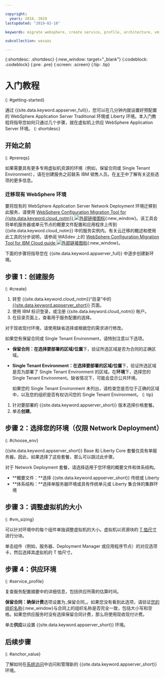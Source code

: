 ```yaml
---

copyright:
  years: 2018, 2019
lastupdated: "2019-02-18"

keywords: migrate websphere, create service, profile, architecture, vm, virtual machine, provision

subcollection: wasaas

---
```


{:shortdesc: .shortdesc}
{:new_window: target="_blank"}
{:codeblock: .codeblock}
{:pre: .pre}
{:screen: .screen}
{:tip: .tip}


# 入门教程
{: #getting-started}

通过 {{site.data.keyword.appserver_full}}，您可以在几分钟内就设置好预配置的 WebSphere Application Server Traditional 环境或 Liberty 环境。本入门教程将指导您如何只通过几个步骤，就在虚拟机上供应 WebSphere Application Server 环境。
{: shortdesc}

## 开始之前
{: #prereqs}

如果需要具有更多专用虚拟机资源的环境（例如，保留合同或 Single Tenant Environment），请在创建服务之前联系 IBM 销售人员。在[关于](/docs/services/ApplicationServeronCloud?topic=wasaas-about#about)中了解有关这些选项的更多信息。

### 迁移现有 WebSphere 环境

要将现有的 WebSphere Application Server Network Deployment 环境迁移到此服务，请使用 [WebSphere Configuration Migration Tool for {{site.data.keyword.cloud_notm}} ![外部链接图标](../../icons/launch-glyph.svg "外部链接图标")](https://developer.ibm.com/wasdev/downloads/#asset/tools-WebSphere_Configuration_Migration_Tool_for_IBM_Cloud){:new_window}。该工具会将单机服务器或单元节点的概要文件配置和应用程序上传到 {{site.data.keyword.cloud_notm}} 中的服务实例内。有关云迁移的概述和使用此工具的分步说明，请参阅 WASdev 上的
[WebSphere Configuration Migration Tool for IBM Cloud guide ![外部链接图标](../../icons/launch-glyph.svg "外部链接图标")](https://developer.ibm.com/wasdev/docs/websphere-config-migration-cloud/){:new_window}。

下面的步骤将指导您在 {{site.data.keyword.appserver_full}} 中逐步创建新环境。

## 步骤 1：创建服务
{: #create}

1. 转至 {{site.data.keyword.cloud_notm}}“目录”中的 [{{site.data.keyword.appserver_short}}](https://{DomainName}/catalog/services/websphere-application-server) 页面。
1. 使用 IBM 标识登录，或注册 {{site.data.keyword.cloud_notm}} 帐户。
1. 在目录页面上，查看用于服务配置的选择。

  对于现收现付环境，请使用缺省选择或根据您的需求进行修改。

  如果您有保留合同或 Single Tenant Environment，请特别注意以下选项。

  * **保留合同：**在**选择要部署的区域/位置**下，验证所选区域是否为合同的正确区域。

  * **Single Tenant Environment：**在**选择要部署的区域/位置**下，验证所选区域是否为部署了 Single Tenant Environment 的区域。在**环境**下，选择您的 Single Tenant Environment。缺省情况下，可能会显示公共环境。

    如果您的 Single Tenant Environment 未列出，请检查您是否位于正确的区域中，以及您的组织是否有权访问您的 Single Tenant Environment。
    {: tip}
1. 针对要部署的 {{site.data.keyword.appserver_short}} 版本选择价格套餐。
1. 单击**创建**。


## 步骤 2：选择您的环境（仅限 Network Deployment）
{: #choose_env}

{{site.data.keyword.appserver_short}} Base 和 Liberty Core 套餐仅具有单服务器。因此，如果选择了这些套餐，那么可以跳过此步骤。

对于 Network Deployment 套餐，请选择适用于您环境的概要文件和体系结构。

* **概要文件：**选择 {{site.data.keyword.appserver_short}} 传统或 Liberty
* **体系结构：**选择单服务器环境或具有传统单元或 Liberty 集合体的集群环境


## 步骤 3：调整虚拟机的大小
{: #vm_sizing}

可以针对环境中的每个组件单独调整虚拟机的大小。虚拟机以资源块的 [T 恤尺寸](/docs/services/ApplicationServeronCloud?topic=wasaas-about#vm-size)进行分块。

单击组件（例如，服务器、Deployment Manager 或应用程序节点）的对应选项卡，然后选择其虚拟机的 T 恤尺寸。

## 步骤 4：供应环境
{: #service_profile}

复查服务配置摘要中的详细信息，包括供应所需的估算时间。

**保留合同：**确保**计费**选项设置为_保留合同_。如果您没有看到此选项，请验证[您的组织名称](/docs/account?topic=account-orgsspacesusers){:new_window}与合同上的组织名称是否完全一致，包括大小写和空格。如果您供应服务时没有选择保留合同计费，那么将使用现收现付计费。

单击**供应**以设置 {{site.data.keyword.appserver_short}} 环境。

## 后续步骤
{: #anchor_value}

了解如何在[系统访问](/docs/services/ApplicationServeronCloud?topic=wasaas-system_access)中访问和管理新的 {{site.data.keyword.appserver_short}} 环境。
